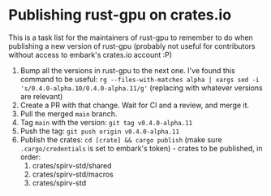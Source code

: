 # Publishing rust-gpu on crates.io

This is a task list for the maintainers of rust-gpu to remember to do when publishing a new version
of rust-gpu (probably not useful for contributors without access to embark's crates.io account :P)

1. Bump all the versions in rust-gpu to the next one. I've found this command to be useful:
`rg --files-with-matches alpha | xargs sed -i 's/0.4.0-alpha.10/0.4.0-alpha.11/g'` (replacing with
whatever versions are relevant)
2. Create a PR with that change. Wait for CI and a review, and merge it.
3. Pull the merged `main` branch.
4. Tag `main` with the version: `git tag v0.4.0-alpha.11`
5. Push the tag: `git push origin v0.4.0-alpha.11`
6. Publish the crates: `cd [crate] && cargo publish` (make sure `.cargo/credentials` is set to
embark's token) - crates to be published, in order:
   1. crates/spirv-std/shared
   2. crates/spirv-std/macros
   3. crates/spirv-std
